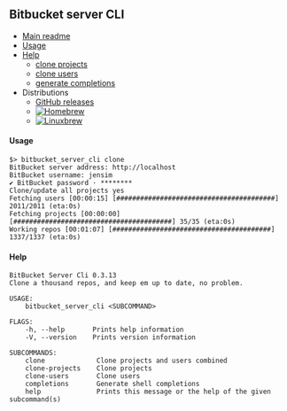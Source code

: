 Bitbucket server CLI
---

- [Main readme](../README.md)
- [Usage](#usage)
- [Help](#help)
  - [clone projects](help/clone-projects.md)
  - [clone users](help/clone-users.md)
  - [generate completions](help/generate-completions.md)
- Distributions
  - [GitHub releases](https://github.com/jensim/bitbucket_server_cli/releases)
  - [![Homebrew](https://img.shields.io/badge/HomeBrew-repo-blue)](https://github.com/jensim/homebrew-bitbucket_server_cli/)
  - [![Linuxbrew](https://img.shields.io/badge/LinuxBrew-repo-red)](https://github.com/jensim/linuxbrew-bitbucket_server_cli-linux/)

#### Usage

```
$> bitbucket_server_cli clone      
BitBucket server address: http://localhost
BitBucket username: jensim
✔ BitBucket password · ********
Clone/update all projects yes
Fetching users [00:00:15] [########################################] 2011/2011 (eta:0s)
Fetching projects [00:00:00] [########################################] 35/35 (eta:0s)
Working repos [00:01:07] [########################################] 1337/1337 (eta:0s)
```

#### Help

```
BitBucket Server Cli 0.3.13
Clone a thousand repos, and keep em up to date, no problem.

USAGE:
    bitbucket_server_cli <SUBCOMMAND>

FLAGS:
    -h, --help       Prints help information
    -V, --version    Prints version information

SUBCOMMANDS:
    clone             Clone projects and users combined
    clone-projects    Clone projects
    clone-users       Clone users
    completions       Generate shell completions
    help              Prints this message or the help of the given subcommand(s)

```
